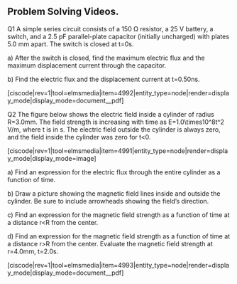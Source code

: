 ## Problem Solving Videos. 

Q1
A simple series circuit consists of a 150 Ω resistor, a 25 V battery, a switch, and a 2.5 pF parallel-plate capacitor (initially uncharged) with plates 5.0 mm apart. The switch is closed at t=0s.

a) After the switch is closed, find the maximum electric flux and the maximum displacement current through the capacitor.

b) Find the electric flux and the displacement current at t=0.50ns.


[ciscode|rev=1|tool=elmsmedia|item=4992|entity_type=node|render=display_mode|display_mode=document__pdf]

Q2 The figure below shows the electric field inside a cylinder of radius R=3.0mm. The field strength is increasing with time as <lrn-math> E=1.0\times10^8t^2 V/m</lrn-math>, where t is in s. The electric field outside the cylinder is always zero, and the field inside the cylinder was zero for t<0.

[ciscode|rev=1|tool=elmsmedia|item=4991|entity_type=node|render=display_mode|display_mode=image]


a) Find an expression for the electric flux through the entire cylinder as a function of time.

b) Draw a picture showing the magnetic field lines inside and outside the cylinder. Be sure to include arrowheads showing the field’s direction.

c) Find an expression for the magnetic field strength as a function of time at a distance r<R from the center.

d) Find an expression for the magnetic field strength as a function of time at a distance r>R from the center. Evaluate the magnetic field strength at r=4.0mm, t=2.0s.

[ciscode|rev=1|tool=elmsmedia|item=4993|entity_type=node|render=display_mode|display_mode=document__pdf]